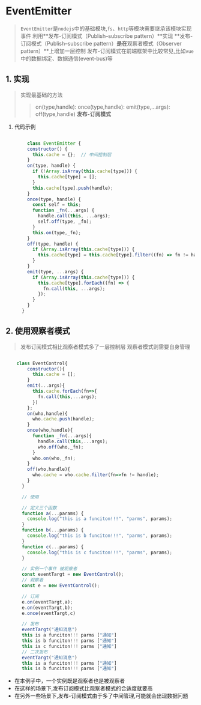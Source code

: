 # EventEmitter

> `EventEmitter`是`nodejs`中的基础模块,`fs`、`http`等模块需要继承该模块实现事件
> 利用**发布-订阅模式（Publish–subscribe pattern）**实现
> **发布-订阅模式（Publish–subscribe pattern）**是在**观察者模式（Observer pattern）**上增加一层控制
> 发布-订阅模式在前端框架中比较常见,比如`vue`中的数据绑定、数据通信(event-bus)等

## 1. 实现

> 实现最基础的方法
> > on(type,handle):
> > once(type,handle):
> > emit(type,...args):
> > off(type,handle)
> **发布-订阅模式**

1. 代码示例

```js

        class EventEmitter {
        constructor() {
          this.cache = {};  // 中间控制层
        }
        on(type, handle) {
          if (!Array.isArray(this.cache[type])) {
            this.cache[type] = [];
          }
          this.cache[type].push(handle);
        }
        once(type, handle) {
          const self = this;
          function _fn(...args) {
            handle.call(this, ...args);
            self.off(type, _fn);
          }
          this.on(type,_fn);
        }
        off(type, handle) {
          if (Array.isArray(this.cache[type])) {
            this.cache[type] = this.cache[type].filter((fn) => fn != handle);
          }
        }
        emit(type, ...args) {
          if (Array.isArray(this.cache[type])) {
            this.cache[type].forEach((fn) => {
              fn.call(this, ...args);
            });
          }
        }
      }

```

## 2. 使用观察者模式

> 发布订阅模式相比观察者模式多了一层控制层
> 观察者模式则需要自身管理

```js

    class EventControl{
        constructor(){
          this.cache = [];
        }
        emit(...args){
          this.cache.forEach(fn=>{
            fn.call(this,...args);
          })
        };
        on(who,handle){
          who.cache.push(handle);
        }
        once(who,handle){
          function _fn(...args){
            handle.call(this,...args);
            who.off(who,_fn);
          }
          who.on(who,_fn);
        }
        off(who,handle){
          who.cache = who.cache.filter(fn=>fn != handle);
        }
      }

      // 使用

      // 定义三个函数
      function a(...params) {
        console.log("this is a funciton!!!", "parms", params);
      }
      function b(...params) {
        console.log("this is b funciton!!!", "parms", params);
      }
      function c(...params) {
        console.log("this is c funciton!!!", "parms", params);
      }

      // 实例一个事件 被观察者
      const eventTargt = new EventControl();
      // 观察者   
      const e = new EventControl();

      // 订阅
      e.on(eventTargt,a);
      e.on(eventTargt,b);
      e.once(eventTargt,c)

      // 发布
      eventTargt("通知消息")
      this is a funciton!!! parms ["通知"]
      this is b funciton!!! parms ["通知"]
      this is c funciton!!! parms ["通知"]
      // 二次发布
      eventTargt("通知消息")
      this is a funciton!!! parms ["通知"]
      this is b funciton!!! parms ["通知"]

```

- 在本例子中，一个实例既是观察者也是被观察者
- 在这样的场景下,发布订阅模式比观察者模式的合适度就要高
- 在另外一些场景下,发布-订阅模式由于多了中间管理,可能就会出现数据问题

